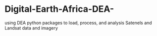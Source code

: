 # Digital-Earth-Africa-DEA-
using DEA python packages to load, process, and analysis Satenels and Landsat data and imagery 
